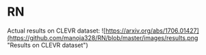 # RN
Actual results on CLEVR dataset: 
![https://arxiv.org/abs/1706.01427](https://github.com/manoja328/RN/blob/master/images/results.png "Results on CLEVR dataset")
